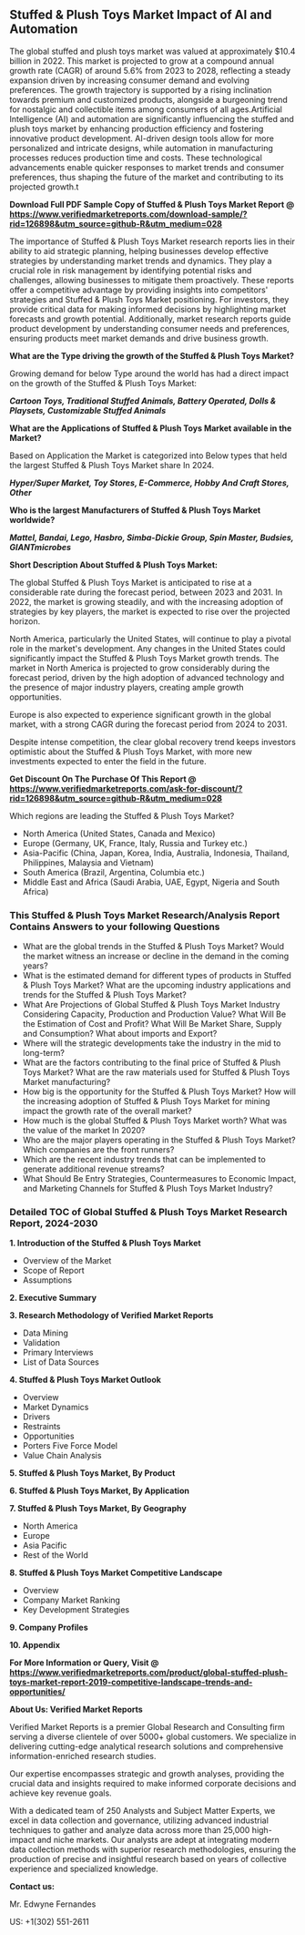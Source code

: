<h2>Stuffed & Plush Toys Market Impact of AI and Automation</h2>The global stuffed and plush toys market was valued at approximately $10.4 billion in 2022. This market is projected to grow at a compound annual growth rate (CAGR) of around 5.6% from 2023 to 2028, reflecting a steady expansion driven by increasing consumer demand and evolving preferences. The growth trajectory is supported by a rising inclination towards premium and customized products, alongside a burgeoning trend for nostalgic and collectible items among consumers of all ages.Artificial Intelligence (AI) and automation are significantly influencing the stuffed and plush toys market by enhancing production efficiency and fostering innovative product development. AI-driven design tools allow for more personalized and intricate designs, while automation in manufacturing processes reduces production time and costs. These technological advancements enable quicker responses to market trends and consumer preferences, thus shaping the future of the market and contributing to its projected growth.t</p><p id="" class=""><strong>Download Full PDF Sample Copy of Stuffed & Plush Toys Market Report @ <a href="https://www.verifiedmarketreports.com/download-sample/?rid=126898&utm_source=github-R&utm_medium=028" target="_blank">https://www.verifiedmarketreports.com/download-sample/?rid=126898&utm_source=github-R&utm_medium=028</a></strong></p><p>The importance of&nbsp;Stuffed & Plush Toys Market research reports lies in their ability to aid strategic planning, helping businesses develop effective strategies by understanding market trends and dynamics. They play a crucial role in risk management by identifying potential risks and challenges, allowing businesses to mitigate them proactively. These reports offer a competitive advantage by providing insights into competitors' strategies and Stuffed & Plush Toys Market positioning. For investors, they provide critical data for making informed decisions by highlighting market forecasts and growth potential. Additionally, market research reports guide product development by understanding consumer needs and preferences, ensuring products meet market demands and drive business growth.</p><p><strong>What are the&nbsp;Type driving the growth of the Stuffed & Plush Toys Market?</strong></p><p id="" class="">Growing demand for below Type around the world has had a direct impact on the growth of the Stuffed & Plush Toys Market:</p><em><strong>Cartoon Toys, Traditional Stuffed Animals, Battery Operated, Dolls & Playsets, Customizable Stuffed Animals</strong></em></p><strong>What are the&nbsp;Applications&nbsp;of Stuffed & Plush Toys Market available in the Market?</strong></p><p id="" class="">Based on Application the Market is categorized into Below types that held the largest Stuffed & Plush Toys Market share In 2024.</p><em><strong>Hyper/Super Market, Toy Stores, E-Commerce, Hobby And Craft Stores, Other</strong></em></p><strong>Who is the largest Manufacturers of Stuffed & Plush Toys Market worldwide?</strong></p><p><em><strong>Mattel, Bandai, Lego, Hasbro, Simba-Dickie Group, Spin Master, Budsies, GIANTmicrobes</strong></em></p><p id="" class=""><strong>Short Description About Stuffed & Plush Toys Market:</strong></p><p>The global Stuffed & Plush Toys Market is anticipated to rise at a considerable rate during the forecast period, between 2023 and 2031. In 2022, the market is growing steadily, and with the increasing adoption of strategies by key players, the market is expected to rise over the projected horizon.</p><p>North America, particularly the United States, will continue to play a pivotal role in the market's development. Any changes in the United States could significantly impact the Stuffed & Plush Toys Market growth trends. The market in North America is projected to grow considerably during the forecast period, driven by the high adoption of advanced technology and the presence of major industry players, creating ample growth opportunities.</p><p>Europe is also expected to experience significant growth in the global market, with a strong CAGR during the forecast period from 2024 to 2031.</p><p>Despite intense competition, the clear global recovery trend keeps investors optimistic about the Stuffed & Plush Toys Market, with more new investments expected to enter the field in the future.</p><p id="" class=""><strong>Get Discount On The Purchase Of This Report @ <a href="https://www.verifiedmarketreports.com/ask-for-discount/?rid=126898&utm_source=github-R&utm_medium=028" target="_blank">https://www.verifiedmarketreports.com/ask-for-discount/?rid=126898&utm_source=github-R&utm_medium=028</a></strong></p>Which regions are leading the Stuffed & Plush Toys Market?</p><ul><li>North America (United States, Canada and Mexico)</li><li>Europe (Germany, UK, France, Italy, Russia and Turkey etc.)</li><li>Asia-Pacific (China, Japan, Korea, India, Australia, Indonesia, Thailand, Philippines, Malaysia and Vietnam)</li><li>South America (Brazil, Argentina, Columbia etc.)</li><li>Middle East and Africa (Saudi Arabia, UAE, Egypt, Nigeria and South Africa)</li></ul><h3 id="" class="">This Stuffed & Plush Toys Market Research/Analysis Report Contains Answers to your following Questions</h3><ul><li>What are the global trends in the Stuffed & Plush Toys Market? Would the market witness an increase or decline in the demand in the coming years?</li><li>What is the estimated demand for different types of products in Stuffed & Plush Toys Market? What are the upcoming industry applications and trends for the Stuffed & Plush Toys Market?</li><li>What Are Projections of Global Stuffed & Plush Toys Market Industry Considering Capacity, Production and Production Value? What Will Be the Estimation of Cost and Profit? What Will Be Market Share, Supply and Consumption? What about imports and Export?</li><li>Where will the strategic developments take the industry in the mid to long-term?</li><li>What are the factors contributing to the final price of Stuffed & Plush Toys Market? What are the raw materials used for Stuffed & Plush Toys Market manufacturing?</li><li>How big is the opportunity for the Stuffed & Plush Toys Market? How will the increasing adoption of Stuffed & Plush Toys Market for mining impact the growth rate of the overall market?</li><li>How much is the global Stuffed & Plush Toys Market worth? What was the value of the market In 2020?</li><li>Who are the major players operating in the Stuffed & Plush Toys Market? Which companies are the front runners?</li><li>Which are the recent industry trends that can be implemented to generate additional revenue streams?</li><li>What Should Be Entry Strategies, Countermeasures to Economic Impact, and Marketing Channels for Stuffed & Plush Toys Market Industry?</li></ul><h3 id="" class="">Detailed TOC of Global Stuffed & Plush Toys Market Research Report, 2024-2030</h3><p id="" class=""><strong>1. Introduction of the Stuffed & Plush Toys Market</strong></p><ul><li>Overview of the Market</li><li>Scope of Report</li><li>Assumptions</li></ul><p id="" class=""><strong>2. Executive Summary</strong></p><p id="" class=""><strong>3. Research Methodology of Verified Market Reports</strong></p><ul><li>Data Mining</li><li>Validation</li><li>Primary Interviews</li><li>List of Data Sources</li></ul><p id="" class=""><strong>4. Stuffed & Plush Toys Market Outlook</strong></p><ul><li>Overview</li><li>Market Dynamics</li><li>Drivers</li><li>Restraints</li><li>Opportunities</li><li>Porters Five Force Model</li><li>Value Chain Analysis</li></ul><p id="" class=""><strong>5. Stuffed & Plush Toys Market, By Product</strong></p><p id="" class=""><strong>6. Stuffed & Plush Toys Market, By Application</strong></p><p id="" class=""><strong>7. Stuffed & Plush Toys Market, By Geography</strong></p><ul><li>North America</li><li>Europe</li><li>Asia Pacific</li><li>Rest of the World</li></ul><p id="" class=""><strong>8. Stuffed & Plush Toys Market Competitive Landscape</strong></p><ul><li>Overview</li><li>Company Market Ranking</li><li>Key Development Strategies</li></ul><p id="" class=""><strong>9. Company Profiles</strong></p><p id="" class=""><strong>10. Appendix</strong></p><p id="" class=""><strong>For More Information or Query, Visit @ <a href="https://www.verifiedmarketreports.com/product/global-stuffed-plush-toys-market-report-2019-competitive-landscape-trends-and-opportunities/" target="_blank">https://www.verifiedmarketreports.com/product/global-stuffed-plush-toys-market-report-2019-competitive-landscape-trends-and-opportunities/</a></strong></p><p id="" class=""><strong>About Us: Verified Market Reports</strong></p><p id="" class="">Verified Market Reports is a premier Global Research and Consulting firm serving a diverse clientele of over 5000+ global customers. We specialize in delivering cutting-edge analytical research solutions and comprehensive information-enriched research studies.</p><p id="" class="">Our expertise encompasses strategic and growth analyses, providing the crucial data and insights required to make informed corporate decisions and achieve key revenue goals.</p><p id="" class="">With a dedicated team of 250 Analysts and Subject Matter Experts, we excel in data collection and governance, utilizing advanced industrial techniques to gather and analyze data across more than 25,000 high-impact and niche markets. Our analysts are adept at integrating modern data collection methods with superior research methodologies, ensuring the production of precise and insightful research based on years of collective experience and specialized knowledge.</p><p id="" class=""><strong>Contact us:</strong></p><p id="" class="">Mr. Edwyne Fernandes</p><p id="" class="">US: +1(302) 551-2611</p>